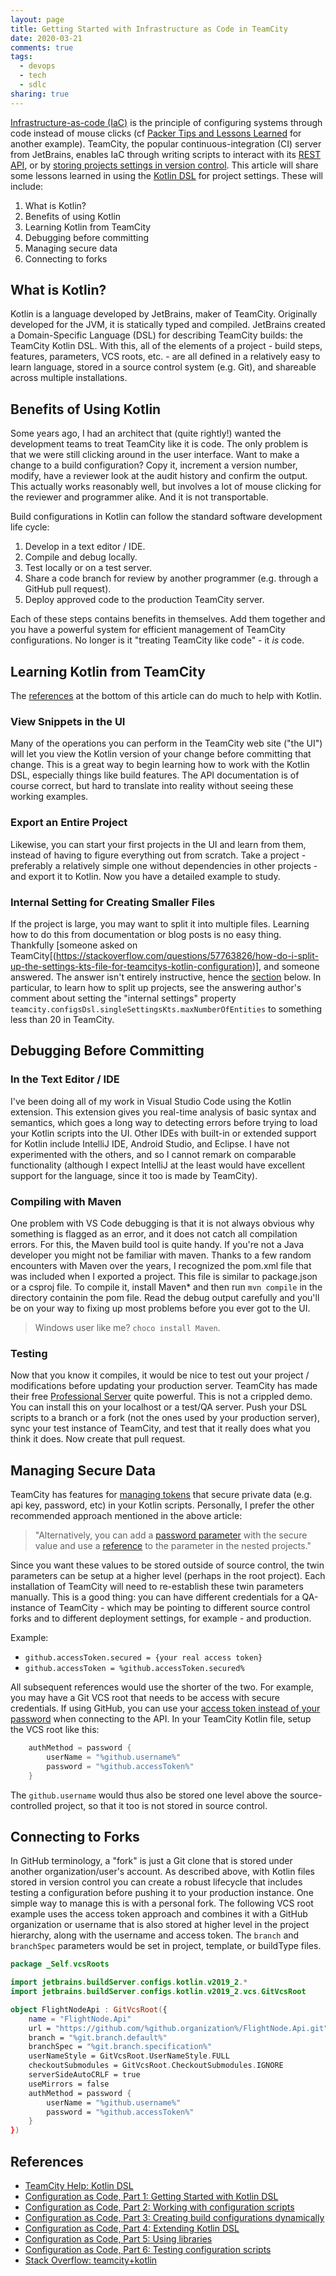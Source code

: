 ```yaml
---
layout: page
title: Getting Started with Infrastructure as Code in TeamCity
date: 2020-03-21
comments: true
tags:
  - devops
  - tech
  - sdlc
sharing: true
---
```


[Infrastructure-as-code (IaC)](https://www.ibm.com/cloud/learn/infrastructure-as-code) is the principle of configuring systems through code instead of mouse clicks (cf [Packer Tips and Lessons Learned](/archive/2018/03/10/packer-tips-and-lessons-learned) for another example). TeamCity, the popular continuous-integration (CI) server from JetBrains, enables IaC through writing scripts to interact with its [REST API](https://www.jetbrains.com/help/teamcity/rest-api.html), or by [storing projects settings in version control](https://www.jetbrains.com/help/teamcity/storing-project-settings-in-version-control.html). This article will share some lessons learned in using the [Kotlin DSL](https://www.jetbrains.com/help/teamcity/kotlin-dsl.html) for project settings. These will include:

1. What is Kotlin?
1. Benefits of using Kotlin
1. Learning Kotlin from TeamCity
1. Debugging before committing
1. Managing secure data
1. Connecting to forks

## What is Kotlin?

Kotlin is a language developed by JetBrains, maker of TeamCity. Originally developed for the JVM, it is statically typed and compiled. JetBrains created a Domain-Specific Language (DSL) for describing TeamCity builds: the TeamCity Kotlin DSL. With this, all of the elements of a project -  build steps, features, parameters, VCS roots, etc. -  are all defined in a relatively easy to learn language, stored in a source control system (e.g. Git), and shareable across multiple installations.

## Benefits of Using Kotlin

Some years ago, I had an architect that (quite rightly!) wanted the development teams to treat TeamCity like it is code. The only problem is that we were still clicking around in the user interface. Want to make a change to a build configuration? Copy it, increment a version number, modify, have a reviewer look at the audit history and confirm the output. This actually works reasonably well, but involves a lot of mouse clicking for the reviewer and programmer alike. And it is not transportable.

Build configurations in Kotlin can follow the standard software development life cycle:

1. Develop in a text editor / IDE.
1. Compile and debug locally.
1. Test locally or on a test server.
1. Share a code branch for review by another programmer (e.g. through a GitHub pull request).
1. Deploy approved code to the production TeamCity server.

Each of these steps contains benefits in themselves. Add them together and you have a powerful system for efficient management of TeamCity configurations. No longer is it "treating TeamCity like code" -  it _is_ code.

## Learning Kotlin from TeamCity

The [references](#references) at the bottom of this article can do much to help with Kotlin.

### View Snippets in the UI

Many of the operations you can perform in the TeamCity web site ("the UI") will let you view the Kotlin version of your change before committing that change. This is a great way to begin learning how to work with the Kotlin DSL, especially things like build features. The API documentation is of course correct, but hard to translate into reality without seeing these working examples.

### Export an Entire Project

Likewise, you can start your first projects in the UI and learn from them, instead of having to figure everything out from scratch. Take a project - preferably a relatively simple one without dependencies in other projects - and export it to Kotlin. Now you have a detailed example to study.

### Internal Setting for Creating Smaller Files

If the project is large, you may want to split it into multiple files. Learning how to do this from documentation or blog posts is no easy thing. Thankfully [someone asked on TeamCity[(https://stackoverflow.com/questions/57763826/how-do-i-split-up-the-settings-kts-file-for-teamcitys-kotlin-configuration)], and someone answered. The answer isn't entirely instructive, hence the [section](#splitting-large-projects-into-separate-files) below. In particular, to learn how to split up projects, see the answering author's comment about setting the "internal settings" property `teamcity.configsDsl.singleSettingsKts.maxNumberOfEntities` to something less than 20 in TeamCity.

## Debugging Before Committing

### In the Text Editor / IDE

I've been doing all of my work in Visual Studio Code using the Kotlin extension. This extension gives you real-time analysis of basic syntax and semantics, which goes a long way to detecting errors before trying to load your Kotlin scripts into the UI. Other IDEs with built-in or extended support for Kotlin include IntelliJ IDE, Android Studio, and Eclipse. I have not experimented with the others, and so I cannot remark on comparable functionality (although I expect IntelliJ at the least would have excellent support for the language, since it too is made by TeamCity).

### Compiling with Maven

One problem with VS Code debugging is that it is not always obvious why something is flagged as an error, and it does not catch all compilation errors. For this, the Maven build tool is quite handy. If you're not a Java developer you might not be familiar with maven. Thanks to a few random encounters with Maven over the years, I recognized the pom.xml file that was included when I exported a project. This file is similar to package.json or a csproj file. To compile it, install Maven* and then run `mvn compile` in the directory containin the pom file. Read the debug output carefully and you'll be on your way to fixing up most problems before you ever got to the UI.

> Windows user like me? `choco install Maven`.

### Testing

Now that you know it compiles, it would be nice to test out your project / modifications before updating your production server. TeamCity has made their free [Professional Server](https://www.jetbrains.com/teamcity/buy/#new) quite powerful. This is not a crippled demo. You can install this on your localhost or a test/QA server. Push your DSL scripts to a branch or a fork (not the ones used by your production server), sync your test instance of TeamCity, and test that it really does what you think it does. Now create that pull request.

## Managing Secure Data

TeamCity has features for [managing tokens](https://www.jetbrains.com/help/teamcity/storing-project-settings-in-version-control.html#StoringProjectSettingsinVersionControl-ManagingTokens) that secure private data (e.g. api key, password, etc)  in your Kotlin scripts. Personally, I prefer the other recommended approach mentioned in the above article:

> "Alternatively, you can add a [password parameter](https://www.jetbrains.com/help/teamcity/typed-parameters.html#Adding-Parameter-Specification) with the secure value and use a [reference](https://www.jetbrains.com/help/teamcity/configuring-build-parameters.html#Using-Build-Parameters-in-Build-Configuration-Settings) to the parameter in the nested projects."

Since you want these values to be stored outside of source control, the twin parameters can be setup at a higher level (perhaps in the root project). Each installation of TeamCity will need to re-establish these twin parameters manually. This is a good thing: you can have different credentials for a QA-instance of TeamCity - which may be pointing to different source control forks and to different deployment settings, for example - and production.

Example:

* `github.accessToken.secured = {your real access token}`
* `github.accessToken = %github.accessToken.secured%`

All subsequent references would use the shorter of the two. For example, you may have a Git VCS root that needs to be access with secure credentials. If using GitHub, you can use your [access token instead of your password](https://help.github.com/en/github/authenticating-to-github/creating-a-personal-access-token-for-the-command-line) when connecting to the API. In your TeamCity Kotlin file, setup the VCS root like this:

```kotlin
    authMethod = password {
        userName = "%github.username%"
        password = "%github.accessToken%"
    }
```

The `github.username` would thus also be stored one level above the source-controlled project, so that it too is not stored in source control.

## Connecting to Forks

In GitHub terminology, a "fork" is just a Git clone that is stored under another organization/user's account. As described above, with Kotlin files stored in version control you can create a robust lifecycle that includes testing a configuration before pushing it to your production instance. One simple way to manage this is with a personal fork. The following VCS root example uses the access token approach and combines it with a GitHub organization or username that is also stored at higher level in the project hierarchy, along with the username and access token. The `branch` and `branchSpec` parameters would be set in project, template, or buildType files.

```kotlin
package _Self.vcsRoots

import jetbrains.buildServer.configs.kotlin.v2019_2.*
import jetbrains.buildServer.configs.kotlin.v2019_2.vcs.GitVcsRoot

object FlightNodeApi : GitVcsRoot({
    name = "FlightNode.Api"
    url = "https://github.com/%github.organization%/FlightNode.Api.git"
    branch = "%git.branch.default%"
    branchSpec = "%git.branch.specification%"
    userNameStyle = GitVcsRoot.UserNameStyle.FULL
    checkoutSubmodules = GitVcsRoot.CheckoutSubmodules.IGNORE
    serverSideAutoCRLF = true
    useMirrors = false
    authMethod = password {
        userName = "%github.username%"
        password = "%github.accessToken%"
    }
})
```

## References

* [TeamCity Help: Kotlin DSL](https://www.jetbrains.com/help/teamcity/kotlin-dsl.html)
* [Configuration as Code, Part 1: Getting Started with Kotlin DSL](https://blog.jetbrains.com/teamcity/2019/03/configuration-as-code-part-1-getting-started-with-kotlin-dsl)
* [Configuration as Code, Part 2: Working with configuration scripts](https://blog.jetbrains.com/teamcity/2019/03/configuration-as-code-part-2-working-with-kotlin-scripts/)
* [Configuration as Code, Part 3: Creating build configurations dynamically](https://blog.jetbrains.com/teamcity/2019/04/configuration-as-code-part-3-creating-build-configurations-dynamically/)
* [Configuration as Code, Part 4: Extending Kotlin DSL](https://blog.jetbrains.com/teamcity/2019/04/configuration-as-code-part-4-extending-the-teamcity-dsl/)
* [Configuration as Code, Part 5: Using libraries](https://blog.jetbrains.com/teamcity/2019/04/configuration-as-code-part-5-using-dsl-extensions-as-a-library/)
* [Configuration as Code, Part 6: Testing configuration scripts](https://blog.jetbrains.com/teamcity/2019/05/configuration-as-code-part-6-testing-configuration-scripts/)
* [Stack Overflow: teamcity+kotlin](https://stackoverflow.com/questions/tagged/kotlin+teamcity)
